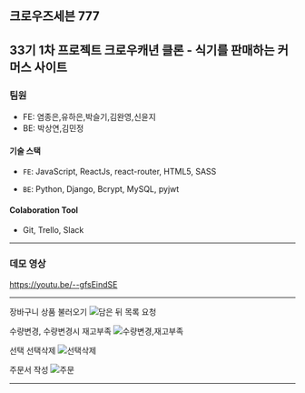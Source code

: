 ## 크로우즈세븐 777

33기 1차 프로젝트
크로우캐년 클론 - 식기를 판매하는 커머스 사이트
---

### 팀원

- FE: 염종은,유하은,박슬기,김완영,신윤지
- BE: 박상연,김민정

#### 기술 스택

- `FE`: JavaScript, ReactJs, react-router, HTML5, SASS

- `BE`: Python, Django, Bcrypt, MySQL, pyjwt

#### Colaboration Tool

- Git, Trello, Slack

---

### 데모 영상

https://youtu.be/--gfsEindSE

---
장바구니 상품 불러오기
![담은 뒤 목록 요청](https://user-images.githubusercontent.com/101792909/172179847-d429253e-e36a-4f5e-8da4-771355a51fa2.gif)

수량변경, 수량변경시 재고부족
![수량변경,재고부족](https://user-images.githubusercontent.com/101792909/172179618-581f402c-d5ac-4fb9-bf79-f5d2f7b3ec05.gif)


선택 선택삭제
![선택삭제](https://user-images.githubusercontent.com/101792909/172179713-70199b91-4f10-40b7-8fa9-d3ee28283a68.gif)


주문서 작성
![주문](https://user-images.githubusercontent.com/101792909/172179765-8768489b-0ef9-47ae-972d-6387defcbe4c.gif)

---
